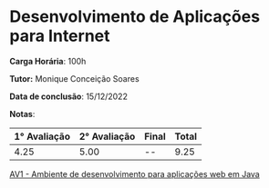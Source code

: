 # Desenvolvimento de Aplicações para Internet

**Carga Horária**: 100h

**Tutor:** Monique Conceição Soares

**Data de conclusão**: 15/12/2022

**Notas**:

| 1° Avaliação | 2° Avaliação | Final | Total |
| ------------ | ------------ | :---- | ----- |
| 4.25         | 5.00         | --    | 9.25  |

[AV1 - Ambiente de desenvolvimento para aplicações web em Java](https://github.com/marcelofox4/faculdade-ads/tree/main/2-periodo/desenvolvimento-de-aplicacoes-para-internet/av1-atividade-contextualizada)
